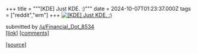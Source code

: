 +++
title = """[KDE] Just KDE. :)"""
date = 2024-10-07T01:23:37.000Z
tags = ["reddit","wm"]
+++
[![[KDE] Just KDE. :) ](https://preview.redd.it/xc7uvjctk8td1.png?width=640&crop=smart&auto=webp&s=4526fa541dbc7a27fea03adc5f08e5d5fbed3d17 "[KDE] Just KDE. :) ")](https://www.reddit.com/r/unixporn/comments/1fxw61x/kde_just_kde/)

submitted by [/u/Financial\_Dot\_8534](https://www.reddit.com/user/Financial_Dot_8534)  
[\[link\]](https://i.redd.it/xc7uvjctk8td1.png) [\[comments\]](https://www.reddit.com/r/unixporn/comments/1fxw61x/kde_just_kde/)

[[source]](https://www.reddit.com/r/unixporn/comments/1fxw61x/kde_just_kde/)
